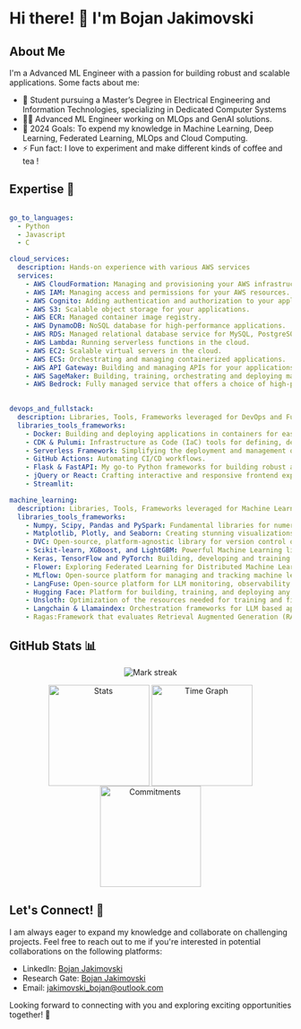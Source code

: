 # Hi there! 👋 I'm  Bojan Jakimovski 

## About Me
I'm a Advanced ML Engineer with a passion for building robust and scalable applications. Some facts about me:

- 🔭 Student pursuing a Master’s Degree in Electrical Engineering and Information Technologies, specializing in Dedicated Computer Systems
- 👨‍💻 Advanced ML Engineer working on MLOps and GenAI solutions.
- 🥅 2024 Goals: To expend my knowledge in Machine Learning, Deep Learning, Federated Learning, MLOps and Cloud Computing.
- ⚡ Fun fact: I love to experiment and make different kinds of coffee and tea !

## Expertise 🎯
```yaml

go_to_languages:
  - Python
  - Javascript
  - C

cloud_services:
  description: Hands-on experience with various AWS services
  services:
    - AWS CloudFormation: Managing and provisioning your AWS infrastructure as code.
    - AWS IAM: Managing access and permissions for your AWS resources.
    - AWS Cognito: Adding authentication and authorization to your applications.
    - AWS S3: Scalable object storage for your applications.
    - AWS ECR: Managed container image registry.
    - AWS DynamoDB: NoSQL database for high-performance applications.
    - AWS RDS: Managed relational database service for MySQL, PostgreSQL, and other databases.
    - AWS Lambda: Running serverless functions in the cloud.
    - AWS EC2: Scalable virtual servers in the cloud.
    - AWS ECS: Orchestrating and managing containerized applications.
    - AWS API Gateway: Building and managing APIs for your applications.
    - AWS SageMaker: Building, training, orchestrating and deploying machine learning models and pipelines.
    - AWS Bedrock: Fully managed service that offers a choice of high-performing foundation LLMs.
    

devops_and_fullstack:
  description: Libraries, Tools, Frameworks leveraged for DevOps and FullStack
  libraries_tools_frameworks:
    - Docker: Building and deploying applications in containers for easy scalability and portability.
    - CDK & Pulumi: Infrastructure as Code (IaC) tools for defining, deploying, and managing cloud infrastructure.
    - Serverless Framework: Simplifying the deployment and management of serverless applications.
    - GitHub Actions: Automating CI/CD workflows.
    - Flask & FastAPI: My go-to Python frameworks for building robust and efficient backends.
    - jQuery or React: Crafting interactive and responsive frontend experiences.
    - Streamlit: 

machine_learning:
  description: Libraries, Tools, Frameworks leveraged for Machine Learning, Deep Learning, Federated Learning, Data Science, and Data & MLOps.
  libraries_tools_frameworks:
    - Numpy, Scipy, Pandas and PySpark: Fundamental libraries for numerical computing and data manipulation.
    - Matplotlib, Plotly, and Seaborn: Creating stunning visualizations to gain insights from data.
    - DVC: Open-source, platform-agnostic library for version control of data.
    - Scikit-learn, XGBoost, and LightGBM: Powerful Machine Learning libraries for classification, regression, and more.
    - Keras, TensorFlow and PyTorch: Building, developing and training Deep Learning models.
    - Flower: Exploring Federated Learning for Distributed Machine Learning.
    - MLflow: Open-source platform for managing and tracking machine learning experiments.
    - LangFuse: Open-source platform for LLM monitoring, observability & tracing.
    - Hugging Face: Platform for building, training, and deploying any kind of Machine Learning models.
    - Unsloth: Optimization of the resources needed for training and finetuning of LLMs.
    - Langchain & Llamaindex: Orchestration frameworks for LLM based applications
    - Ragas:Framework that evaluates Retrieval Augmented Generation (RAG) systems.
```

## GitHub Stats 📊
<p align="center">
  <img alt="Mark streak" src="https://github-readme-streak-stats.herokuapp.com/?user=shekswess&hide_border=true&theme=transparent" /> 
</p>

<div align="center">
  <img align="center" src="http://github-profile-summary-cards.vercel.app/api/cards/stats?username=shekswess&theme=transparent" height="180em" alt="Stats"/>
  <img align="center" src="http://github-profile-summary-cards.vercel.app/api/cards/productive-time?username=shekswess&theme=transparent&utcOffset=2" height="180em" alt="Time Graph"/>
  <img align="center" src="http://github-profile-summary-cards.vercel.app/api/cards/profile-details?username=shekswess&theme=transparent" height="180em" alt="Commitments"/>
</div>

## Let's Connect! 🤝
I am always eager to expand my knowledge and collaborate on challenging projects. Feel free to reach out to me if you're interested in potential collaborations on the following platforms:

- LinkedIn: [Bojan Jakimovski](https://www.linkedin.com/in/bojan-jakimovski/)
- Research Gate: [Bojan Jakimovski](https://www.researchgate.net/profile/Bojan-Jakimovski)
- Email: jakimovski_bojan@outlook.com

Looking forward to connecting with you and exploring exciting opportunities together! 🚀
